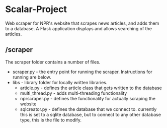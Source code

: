 # Scalar-Project
Web scraper for NPR's website that scrapes news articles, and adds them to a database.  A Flask application displays and allows searching of the articles. 

## /scraper

The scraper folder contains a number of files. 

* scraper.py - the entry point for running the scraper.  Instructions for running are below. 
* libs - library folder for locally written libraries. 
  * article.py - defines the article class that gets written to the database
  * multi_thread.py - adds multi-threading functionality
  * nprscraper.py - defines the functionality for actually scraping the website
  * sqlcreator.py - defines the database that we connect to.  currently this is set to a sqlite database, but to connect to any other database type, this is the file to modify. 
